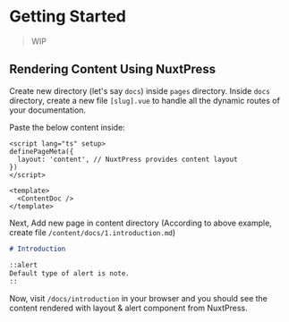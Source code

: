 # Getting Started

> WIP

## Rendering Content Using NuxtPress

Create new directory (let's say `docs`) inside `pages` directory. Inside `docs` directory, create a new file `[slug].vue` to handle all the dynamic routes of your documentation.

Paste the below content inside:

```vue
<script lang="ts" setup>
definePageMeta({
  layout: 'content', // NuxtPress provides content layout
})
</script>

<template>
  <ContentDoc />
</template>
```

Next, Add new page in content directory (According to above example, create file `/content/docs/1.introduction.md`)

```md
# Introduction

::alert
Default type of alert is note.
::
```

Now, visit `/docs/introduction` in your browser and you should see the content rendered with layout & alert component from NuxtPress.
